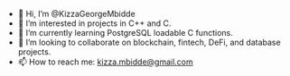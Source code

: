 - 👋 Hi, I’m @KizzaGeorgeMbidde
- 👀 I’m interested in projects in C++ and C.
- 🌱 I’m currently learning PostgreSQL loadable C functions.
- 💞️ I’m looking to collaborate on blockchain, fintech, DeFi, and database projects.
- 📫 How to reach me: kizza.mbidde@gmail.com

<!---
KizzaGeorgeMbidde/KizzaGeorgeMbidde is a ✨ special ✨ repository because its `README.md` (this file) appears on your GitHub profile.
You can click the Preview link to take a look at your changes.
--->
